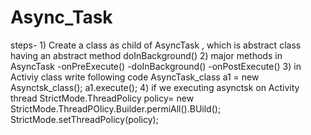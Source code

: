 # Async_Task
steps-
       1) Create a class as child of AsyncTask , which is abstract class having an abstract method doInBackground()
       2) major methods in AsyncTask 
                            -onPreExecute()
                            -doInBackground()
                            -onPostExecute()
       3) in Activiy class write following code
                        AsyncTask_class a1 = new Asynctsk_class();
                        a1.execute();
       4) if we executing asynctsk on Activity thread
                      StrictMode.ThreadPolicy policy= new StrictMode.ThreadPOlicy.Builder.permiAll().BUild();
                               StrictMode.setThreadPolicy(policy);
